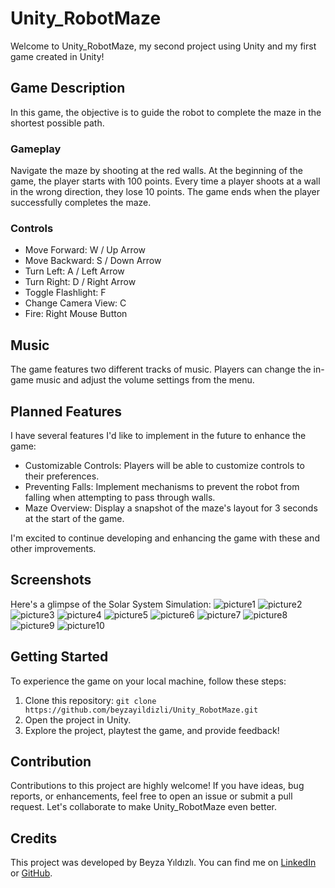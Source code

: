# Unity_RobotMaze
Welcome to Unity_RobotMaze, my second project using Unity and my first game created in Unity! 

## Game Description
In this game, the objective is to guide the robot to complete the maze in the shortest possible path.

### Gameplay
Navigate the maze by shooting at the red walls. At the beginning of the game, the player starts with 100 points. Every time a player shoots at a wall in the wrong direction, they lose 10 points. The game ends when the player successfully completes the maze.

### Controls
- Move Forward: W / Up Arrow
- Move Backward: S / Down Arrow
- Turn Left: A / Left Arrow
- Turn Right: D / Right Arrow
- Toggle Flashlight: F
- Change Camera View: C
- Fire: Right Mouse Button

## Music
The game features two different tracks of music. Players can change the in-game music and adjust the volume settings from the menu.

## Planned Features
I have several features I'd like to implement in the future to enhance the game:

- Customizable Controls: Players will be able to customize controls to their preferences.
- Preventing Falls: Implement mechanisms to prevent the robot from falling when attempting to pass through walls.
- Maze Overview: Display a snapshot of the maze's layout for 3 seconds at the start of the game.

I'm excited to continue developing and enhancing the game with these and other improvements.

## Screenshots

Here's a glimpse of the Solar System Simulation:
![picture1](https://github.com/beyzayildizli/Unity_RobotMaze/assets/77398074/8a18c0ce-83b4-459a-9e8e-47b6d2afac19)
![picture2](https://github.com/beyzayildizli/Unity_RobotMaze/assets/77398074/be9bba6b-353d-4ae0-811a-4e58af4295f0)
![picture3](https://github.com/beyzayildizli/Unity_RobotMaze/assets/77398074/b32d3f7b-6c1c-4e8f-9563-77542b765192)
![picture4](https://github.com/beyzayildizli/Unity_RobotMaze/assets/77398074/d79f6e19-1bd0-4d87-9c00-9a415a4d327e)
![picture5](https://github.com/beyzayildizli/Unity_RobotMaze/assets/77398074/ea0eadb5-4942-4ad1-897f-1ba2bdf0fa56)
![picture6](https://github.com/beyzayildizli/Unity_RobotMaze/assets/77398074/9d8b9431-4d89-481e-b725-e41122a12f50)
![picture7](https://github.com/beyzayildizli/Unity_RobotMaze/assets/77398074/4531259d-16ba-4a06-bfb6-46cc36358724)
![picture8](https://github.com/beyzayildizli/Unity_RobotMaze/assets/77398074/32f7e263-7600-4b46-b52d-541b25d09e7b)
![picture9](https://github.com/beyzayildizli/Unity_RobotMaze/assets/77398074/8711e1f1-2b34-4c3e-8b0d-928164242ecd)
![picture10](https://github.com/beyzayildizli/Unity_RobotMaze/assets/77398074/bf156acf-5042-4bcc-80ad-a5ad580cfdf2)

## Getting Started
To experience the game on your local machine, follow these steps:

1. Clone this repository: `git clone https://github.com/beyzayildizli/Unity_RobotMaze.git`
2. Open the project in Unity.
3. Explore the project, playtest the game, and provide feedback!

## Contribution
Contributions to this project are highly welcome! If you have ideas, bug reports, or enhancements, feel free to open an issue or submit a pull request. Let's collaborate to make Unity_RobotMaze even better.

## Credits
This project was developed by Beyza Yıldızlı. You can find me on [LinkedIn](https://www.linkedin.com/in/beyzayildizli/) or [GitHub](https://github.com/beyzayildizli).
